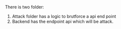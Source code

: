 There is two folder:
1. Attack folder has a logic to brutforce a api end point
2. Backend has the endpoint api which will be attack.